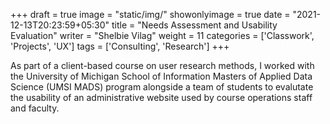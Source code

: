 +++
draft = true
image = "static/img/"
showonlyimage = true
date = "2021-12-13T20:23:59+05:30"
title = "Needs Assessment and Usability Evaluation"
writer = "Shelbie Vilag"
weight = 11
categories = ['Classwork', 'Projects', 'UX']
tags = ['Consulting', 'Research']
+++

As part of a client-based course on user research methods, I worked with the University of Michigan School of Information Masters of Applied Data Science (UMSI MADS) program alongside a team of students to evalutate the usability of an administrative website used by course operations staff and faculty.

<!--more-->

